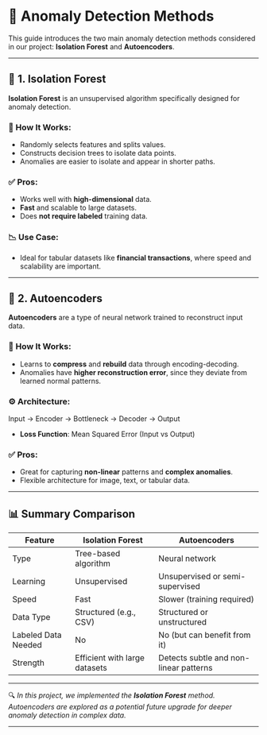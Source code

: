 # 🧠 Anomaly Detection Methods

This guide introduces the two main anomaly detection methods considered in our project: **Isolation Forest** and **Autoencoders**.

---

## 🌲 1. Isolation Forest

**Isolation Forest** is an unsupervised algorithm specifically designed for anomaly detection.

### 🔧 How It Works:
- Randomly selects features and splits values.
- Constructs decision trees to isolate data points.
- Anomalies are easier to isolate and appear in shorter paths.

### ✅ Pros:
- Works well with **high-dimensional** data.
- **Fast** and scalable to large datasets.
- Does **not require labeled** training data.

### 📉 Use Case:
- Ideal for tabular datasets like **financial transactions**, where speed and scalability are important.

---

## 🤖 2. Autoencoders

**Autoencoders** are a type of neural network trained to reconstruct input data.

### 🔧 How It Works:
- Learns to **compress** and **rebuild** data through encoding-decoding.
- Anomalies have **higher reconstruction error**, since they deviate from learned normal patterns.

### ⚙️ Architecture:

Input → Encoder → Bottleneck → Decoder → Output


- **Loss Function**: Mean Squared Error (Input vs Output)

### ✅ Pros:
- Great for capturing **non-linear** patterns and **complex anomalies**.
- Flexible architecture for image, text, or tabular data.

---

## 📊 Summary Comparison

| Feature             | Isolation Forest                | Autoencoders                          |
|---------------------|----------------------------------|----------------------------------------|
| Type                | Tree-based algorithm             | Neural network                         |
| Learning            | Unsupervised                     | Unsupervised or semi-supervised        |
| Speed               | Fast                             | Slower (training required)             |
| Data Type           | Structured (e.g., CSV)           | Structured or unstructured             |
| Labeled Data Needed | No                               | No (but can benefit from it)           |
| Strength            | Efficient with large datasets    | Detects subtle and non-linear patterns |

---

🔍 *In this project, we implemented the **Isolation Forest** method. Autoencoders are explored as a potential future upgrade for deeper anomaly detection in complex data.*

---
